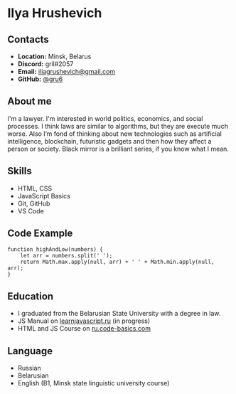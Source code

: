 # **Ilya Hrushevich**

## **Contacts**
+ **Location:** Minsk, Belarus
+ **Discord:** gril#2057
+ **Email:** iliagrushevich@gmail.com
+ **GitHub:** [@gru6](https://github.com/gru6)

## **About me** 

I'm a lawyer. I'm interested in world politics, economics, and social processes. I think laws are similar to algorithms, but they are execute much worse. Also I’m fond of thinking about new technologies such as artificial intelligence, blockchain, futuristic gadgets and then how they affect a person or society. Black mirror is a brilliant series, if you know what I mean.

## **Skills**
+ HTML, CSS
+ JavaScript Basics
+ Git, GitHub
+ VS Code

## **Code Example**
```
function highAndLow(numbers) {
    let arr = numbers.split(' ');
    return Math.max.apply(null, arr) + ' ' + Math.min.apply(null, arr);
}
```
## **Education** 
+ I graduated from the Belarusian State University with a degree in law.
+ JS Manual on [learnjavascript.ru](https://learn.javascript.ru/) (in progress)
+ HTML and JS Course on [ru.code-basics.com](https://ru.code-basics.com/) 
## **Language**
+ Russian 
+ Belarusian
+ English (B1, Minsk state linguistic university course)


